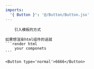 ```yaml
---
imports:
  '{ Button }': '@/Button/Button.jsx'
---
```


~~~
	引入模板的方式

如果想渲染html组件的话就
```render html
	your componets
```
~~~

```render html
<Button type='normal'>6666</Button>
```